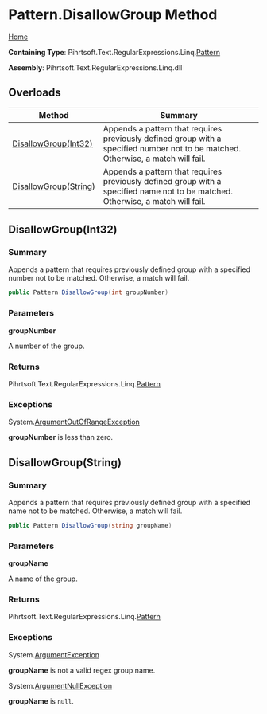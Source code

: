 # Pattern\.DisallowGroup Method

[Home](../../../../../../README.md)

**Containing Type**: Pihrtsoft\.Text\.RegularExpressions\.Linq\.[Pattern](../README.md)

**Assembly**: Pihrtsoft\.Text\.RegularExpressions\.Linq\.dll

## Overloads

| Method | Summary |
| ------ | ------- |
| [DisallowGroup(Int32)](#Pihrtsoft_Text_RegularExpressions_Linq_Pattern_DisallowGroup_System_Int32_) | Appends a pattern that requires previously defined group with a specified number not to be matched\. Otherwise, a match will fail\. |
| [DisallowGroup(String)](#Pihrtsoft_Text_RegularExpressions_Linq_Pattern_DisallowGroup_System_String_) | Appends a pattern that requires previously defined group with a specified name not to be matched\. Otherwise, a match will fail\. |

## DisallowGroup\(Int32\) <a name="Pihrtsoft_Text_RegularExpressions_Linq_Pattern_DisallowGroup_System_Int32_"></a>

### Summary

Appends a pattern that requires previously defined group with a specified number not to be matched\. Otherwise, a match will fail\.

```csharp
public Pattern DisallowGroup(int groupNumber)
```

### Parameters

**groupNumber**

A number of the group\.

### Returns

Pihrtsoft\.Text\.RegularExpressions\.Linq\.[Pattern](../README.md)

### Exceptions

System\.[ArgumentOutOfRangeException](https://docs.microsoft.com/en-us/dotnet/api/system.argumentoutofrangeexception)

**groupNumber** is less than zero\.

## DisallowGroup\(String\) <a name="Pihrtsoft_Text_RegularExpressions_Linq_Pattern_DisallowGroup_System_String_"></a>

### Summary

Appends a pattern that requires previously defined group with a specified name not to be matched\. Otherwise, a match will fail\.

```csharp
public Pattern DisallowGroup(string groupName)
```

### Parameters

**groupName**

A name of the group\.

### Returns

Pihrtsoft\.Text\.RegularExpressions\.Linq\.[Pattern](../README.md)

### Exceptions

System\.[ArgumentException](https://docs.microsoft.com/en-us/dotnet/api/system.argumentexception)

**groupName** is not a valid regex group name\.

System\.[ArgumentNullException](https://docs.microsoft.com/en-us/dotnet/api/system.argumentnullexception)

**groupName** is `null`\.

